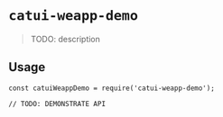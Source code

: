 # `catui-weapp-demo`

> TODO: description

## Usage

```
const catuiWeappDemo = require('catui-weapp-demo');

// TODO: DEMONSTRATE API
```
